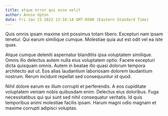 ```yaml
---
title: atque error qui esse velit
author: Annie Upton
date: Fri Jan 21 2022 13:10:14 GMT-0500 (Eastern Standard Time)
---
```

Quis omnis ipsam maxime sint possimus totam libero. Excepturi nam ipsam tenetur. Qui earum similique cumque. Molestiae quia aut est odit vel ea iste quas.

 Atque cumque deleniti aspernatur blanditiis ipsa voluptatem similique. Omnis illo delectus autem nulla eius voluptatem optio. Facere excepturi dicta quisquam omnis. Autem in beatae illo quasi dolorum tempora architecto aut ut. Eos alias laudantium laboriosam dolorem laudantium nostrum. Rerum incidunt repellat sed consequuntur id quod.

 Nihil dolore earum ex illum corrupti et perferendis. A eos cupiditate voluptatem veniam nobis quibusdam enim. Delectus eius doloribus. Fuga necessitatibus qui qui sunt sed nihil consequatur veritatis. Id quis temporibus animi molestiae facilis ipsam. Harum magni odio magnam et maxime corrupti adipisci voluptas.